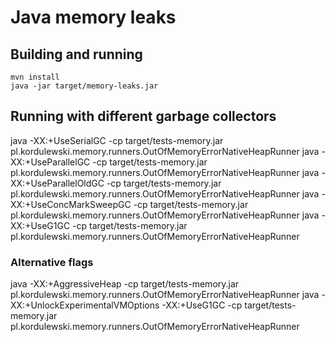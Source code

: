 # Java memory leaks


## Building and running
```
mvn install
java -jar target/memory-leaks.jar
```


## Running with different garbage collectors

java -XX:+UseSerialGC        -cp target/tests-memory.jar pl.kordulewski.memory.runners.OutOfMemoryErrorNativeHeapRunner
java -XX:+UseParallelGC      -cp target/tests-memory.jar pl.kordulewski.memory.runners.OutOfMemoryErrorNativeHeapRunner
java -XX:+UseParallelOldGC   -cp target/tests-memory.jar pl.kordulewski.memory.runners.OutOfMemoryErrorNativeHeapRunner
java -XX:+UseConcMarkSweepGC -cp target/tests-memory.jar pl.kordulewski.memory.runners.OutOfMemoryErrorNativeHeapRunner
java -XX:+UseG1GC            -cp target/tests-memory.jar pl.kordulewski.memory.runners.OutOfMemoryErrorNativeHeapRunner

### Alternative flags
java -XX:+AggressiveHeap     -cp target/tests-memory.jar pl.kordulewski.memory.runners.OutOfMemoryErrorNativeHeapRunner
java -XX:+UnlockExperimentalVMOptions -XX:+UseG1GC -cp target/tests-memory.jar pl.kordulewski.memory.runners.OutOfMemoryErrorNativeHeapRunner
